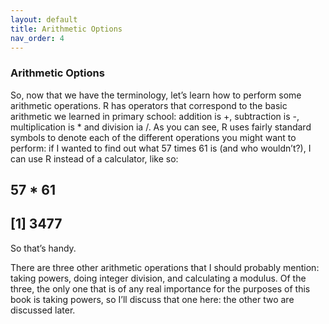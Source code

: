 ```yaml
---
layout: default
title: Arithmetic Options
nav_order: 4
---
```

### **Arithmetic Options**

So, now that we have the terminology, let’s learn how to perform some arithmetic operations. R has operators that correspond to the basic arithmetic we learned in primary school: addition is +, subtraction is -, multiplication is * and division ia /. As you can see, R uses fairly standard symbols to denote each of the different operations you might want to perform: if I wanted to find out what 57 times 61 is (and who wouldn’t?), I can use R instead of a calculator, like so:

## 57 * 61

## [1] 3477

So that’s handy.

There are three other arithmetic operations that I should probably mention: taking powers, doing integer division, and calculating a modulus. Of the three, the only one that is of any real importance for the purposes of this book is taking powers, so I’ll discuss that one here: the other two are discussed later.
